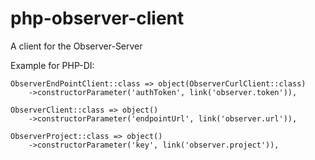 # php-observer-client
A client for the Observer-Server

Example for PHP-DI:

```
ObserverEndPointClient::class => object(ObserverCurlClient::class)
    ->constructorParameter('authToken', link('observer.token')),

ObserverClient::class => object()
    ->constructorParameter('endpointUrl', link('observer.url')),

ObserverProject::class => object()
    ->constructorParameter('key', link('observer.project')),
```